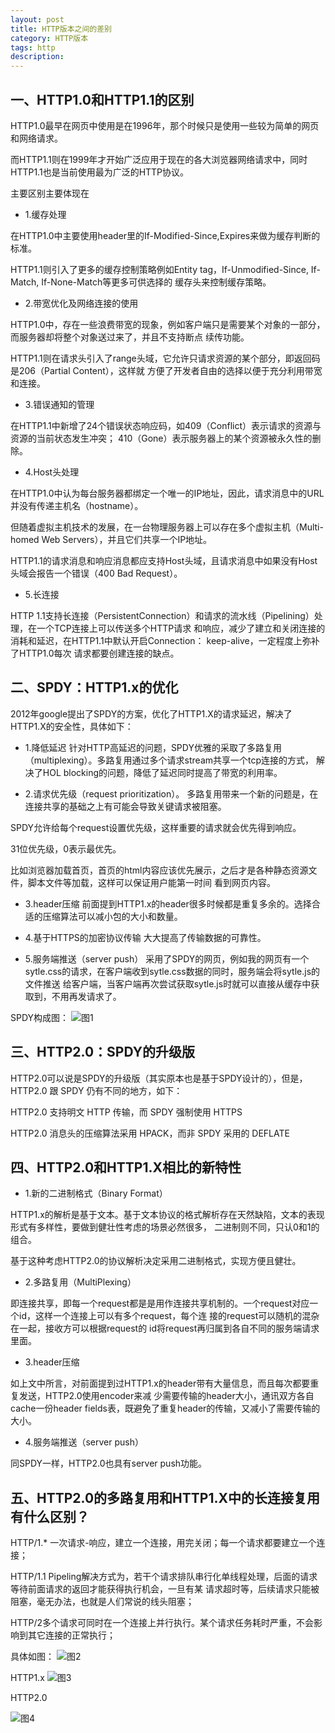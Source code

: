 ```yaml
---
layout: post
title: HTTP版本之间的差别
category: HTTP版本
tags: http
description: 
---
```


## 一、HTTP1.0和HTTP1.1的区别
HTTP1.0最早在网页中使用是在1996年，那个时候只是使用一些较为简单的网页和网络请求。

而HTTP1.1则在1999年才开始广泛应用于现在的各大浏览器网络请求中，同时HTTP1.1也是当前使用最为广泛的HTTP协议。 

主要区别主要体现在

- 1.缓存处理

在HTTP1.0中主要使用header里的If-Modified-Since,Expires来做为缓存判断的标准。

HTTP1.1则引入了更多的缓存控制策略例如Entity tag，If-Unmodified-Since, If-Match, If-None-Match等更多可供选择的
缓存头来控制缓存策略。

- 2.带宽优化及网络连接的使用

HTTP1.0中，存在一些浪费带宽的现象，例如客户端只是需要某个对象的一部分，而服务器却将整个对象送过来了，并且不支持断点
续传功能。

HTTP1.1则在请求头引入了range头域，它允许只请求资源的某个部分，即返回码是206（Partial Content），这样就
方便了开发者自由的选择以便于充分利用带宽和连接。

- 3.错误通知的管理

在HTTP1.1中新增了24个错误状态响应码，如409（Conflict）表示请求的资源与资源的当前状态发生冲突；
410（Gone）表示服务器上的某个资源被永久性的删除。

- 4.Host头处理

在HTTP1.0中认为每台服务器都绑定一个唯一的IP地址，因此，请求消息中的URL并没有传递主机名（hostname）。

但随着虚拟主机技术的发展，在一台物理服务器上可以存在多个虚拟主机（Multi-homed Web Servers），并且它们共享一个IP地址。

HTTP1.1的请求消息和响应消息都应支持Host头域，且请求消息中如果没有Host头域会报告一个错误（400 Bad Request）。

- 5.长连接

HTTP 1.1支持长连接（PersistentConnection）和请求的流水线（Pipelining）处理，在一个TCP连接上可以传送多个HTTP请求
和响应，减少了建立和关闭连接的消耗和延迟，在HTTP1.1中默认开启Connection： keep-alive，一定程度上弥补了HTTP1.0每次
请求都要创建连接的缺点。

## 二、SPDY：HTTP1.x的优化

2012年google提出了SPDY的方案，优化了HTTP1.X的请求延迟，解决了HTTP1.X的安全性，具体如下：

- 1.降低延迟
针对HTTP高延迟的问题，SPDY优雅的采取了多路复用（multiplexing）。多路复用通过多个请求stream共享一个tcp连接的方式，
解决了HOL blocking的问题，降低了延迟同时提高了带宽的利用率。

- 2.请求优先级（request prioritization）。
多路复用带来一个新的问题是，在连接共享的基础之上有可能会导致关键请求被阻塞。

SPDY允许给每个request设置优先级，这样重要的请求就会优先得到响应。

31位优先级，0表示最优先。

比如浏览器加载首页，首页的html内容应该优先展示，之后才是各种静态资源文件，脚本文件等加载，这样可以保证用户能第一时间
看到网页内容。

- 3.header压缩
前面提到HTTP1.x的header很多时候都是重复多余的。选择合适的压缩算法可以减小包的大小和数量。

- 4.基于HTTPS的加密协议传输
大大提高了传输数据的可靠性。

- 5.服务端推送（server push）
采用了SPDY的网页，例如我的网页有一个sytle.css的请求，在客户端收到sytle.css数据的同时，服务端会将sytle.js的文件推送
给客户端，当客户端再次尝试获取sytle.js时就可以直接从缓存中获取到，不用再发请求了。

SPDY构成图：
![图1](http://img.mp.itc.cn/upload/20170731/4b09ae436fcf4d0ab2a1e76a488b2b9e.jpg)

## 三、HTTP2.0：SPDY的升级版

HTTP2.0可以说是SPDY的升级版（其实原本也是基于SPDY设计的），但是，HTTP2.0 跟 SPDY 仍有不同的地方，如下：

HTTP2.0 支持明文 HTTP 传输，而 SPDY 强制使用 HTTPS

HTTP2.0 消息头的压缩算法采用 HPACK，而非 SPDY 采用的 DEFLATE

## 四、HTTP2.0和HTTP1.X相比的新特性
- 1.新的二进制格式（Binary Format）

HTTP1.x的解析是基于文本。基于文本协议的格式解析存在天然缺陷，文本的表现形式有多样性，要做到健壮性考虑的场景必然很多，
二进制则不同，只认0和1的组合。

基于这种考虑HTTP2.0的协议解析决定采用二进制格式，实现方便且健壮。

- 2.多路复用（MultiPlexing）

即连接共享，即每一个request都是是用作连接共享机制的。一个request对应一个id，这样一个连接上可以有多个request，每个连
接的request可以随机的混杂在一起，接收方可以根据request的 id将request再归属到各自不同的服务端请求里面。

- 3.header压缩

如上文中所言，对前面提到过HTTP1.x的header带有大量信息，而且每次都要重复发送，HTTP2.0使用encoder来减
少需要传输的header大小，通讯双方各自cache一份header fields表，既避免了重复header的传输，又减小了需要传输的大小。

- 4.服务端推送（server push）

同SPDY一样，HTTP2.0也具有server push功能。

## 五、HTTP2.0的多路复用和HTTP1.X中的长连接复用有什么区别？

HTTP/1.* 一次请求-响应，建立一个连接，用完关闭；每一个请求都要建立一个连接；

HTTP/1.1 Pipeling解决方式为，若干个请求排队串行化单线程处理，后面的请求等待前面请求的返回才能获得执行机会，一旦有某
请求超时等，后续请求只能被阻塞，毫无办法，也就是人们常说的线头阻塞；

HTTP/2多个请求可同时在一个连接上并行执行。某个请求任务耗时严重，不会影响到其它连接的正常执行；

具体如图：
![图2](http://img.mp.itc.cn/upload/20170731/fe1cda26ec2b4cf7b1a7b6a676c05fb5_th.jpg)

HTTP1.x
![图3](https://img-blog.csdn.net/20170406101003201?watermark/2/text/aHR0cDovL2Jsb2cuY3Nkbi5uZXQvemh1eWlxdWFu/font/5a6L5L2T/fontsize/400/fill/I0JBQkFCMA==/dissolve/70/gravity/SouthEast)

HTTP2.0

![图4](https://img-blog.csdn.net/20170406101019438?watermark/2/text/aHR0cDovL2Jsb2cuY3Nkbi5uZXQvemh1eWlxdWFu/font/5a6L5L2T/fontsize/400/fill/I0JBQkFCMA==/dissolve/70/gravity/SouthEast)
